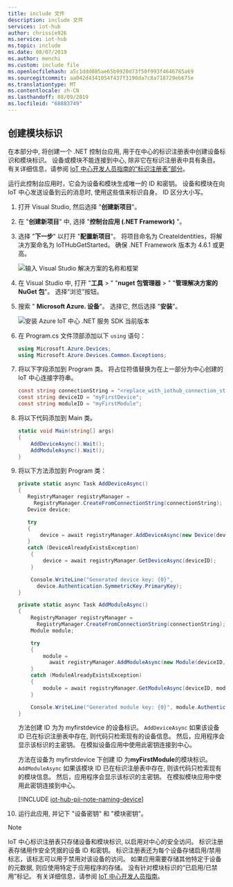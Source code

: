 ```yaml
---
title: include 文件
description: include 文件
services: iot-hub
author: chrissie926
ms.service: iot-hub
ms.topic: include
ms.date: 08/07/2019
ms.author: menchi
ms.custom: include file
ms.openlocfilehash: a5c1ddd085ae65b9920d73f50f993f4646785a69
ms.sourcegitcommit: aa042d4341054f437f3190da7c8a718729eb675e
ms.translationtype: MT
ms.contentlocale: zh-CN
ms.lasthandoff: 08/09/2019
ms.locfileid: "68883749"
---
```

## <a name="create-a-module-identity"></a>创建模块标识

在本部分中, 将创建一个 .NET 控制台应用, 用于在中心的标识注册表中创建设备标识和模块标识。 设备或模块不能连接到中心, 除非它在标识注册表中具有条目。 有关详细信息，请参阅 [IoT 中心开发人员指南的“标识注册表”部分](../articles/iot-hub/iot-hub-devguide-identity-registry.md)。

运行此控制台应用时，它会为设备和模块生成唯一的 ID 和密钥。 设备和模块在向 IoT 中心发送设备到云的消息时, 使用这些值来标识自身。 ID 区分大小写。

1. 打开 Visual Studio, 然后选择 "**创建新项目**"。

1. 在 "**创建新项目**" 中, 选择 "**控制台应用 (.NET Framework)** "。

1. 选择 "**下一步**" 以打开 "**配置新项目**"。 将项目命名为 CreateIdentities，将解决方案命名为 IoTHubGetStarted。 确保 .NET Framework 版本为 4.6.1 或更高。

    ![输入 Visual Studio 解决方案的名称和框架](./media/iot-hub-get-started-create-module-identity-csharp/configure-createidentities-project.png)

1. 在 Visual Studio 中, 打开 "**工具** > " "**nuget 包管理器** > " "**管理解决方案的 NuGet 包**"。 选择“浏览”按钮。

1. 搜索 " **Microsoft Azure. 设备**"。 选择它, 然后选择 "**安装**"。

    ![安装 Azure IoT 中心 .NET 服务 SDK 当前版本](./media/iot-hub-get-started-create-module-identity-csharp/install-service-sdk.png)

1. 在 Program.cs 文件顶部添加以下 `using` 语句：

   ```csharp
   using Microsoft.Azure.Devices;
   using Microsoft.Azure.Devices.Common.Exceptions;
   ```

1. 将以下字段添加到 Program 类。 将占位符值替换为在上一部分为中心创建的 IoT 中心连接字符串。

   ```csharp
   const string connectionString = "<replace_with_iothub_connection_string>";
   const string deviceID = "myFirstDevice";
   const string moduleID = "myFirstModule";
   ```

1. 将以下代码添加到 Main 类。

   ```csharp
   static void Main(string[] args)
   {
       AddDeviceAsync().Wait();
       AddModuleAsync().Wait();
   }
   ```

1. 将以下方法添加到 Program 类：

    ```csharp
    private static async Task AddDeviceAsync()
    {
       RegistryManager registryManager = 
         RegistryManager.CreateFromConnectionString(connectionString);
       Device device;

       try
       {
           device = await registryManager.AddDeviceAsync(new Device(deviceID));
       }
       catch (DeviceAlreadyExistsException)
        {
            device = await registryManager.GetDeviceAsync(deviceID);
        }

        Console.WriteLine("Generated device key: {0}", 
          device.Authentication.SymmetricKey.PrimaryKey);
    }

    private static async Task AddModuleAsync()
    {
        RegistryManager registryManager = 
          RegistryManager.CreateFromConnectionString(connectionString);
        Module module;

        try
        {
            module = 
              await registryManager.AddModuleAsync(new Module(deviceID, moduleID));
        }
        catch (ModuleAlreadyExistsException)
        {
            module = await registryManager.GetModuleAsync(deviceID, moduleID);
        }

        Console.WriteLine("Generated module key: {0}", module.Authentication.SymmetricKey.PrimaryKey);
    }
    ```

    方法创建 ID 为为 myfirstdevice 的设备标识。 `AddDeviceAsync` 如果该设备 ID 已在标识注册表中存在, 则代码只检索现有的设备信息。 然后，应用程序会显示该标识的主密钥。 在模拟设备应用中使用此密钥连接到中心。

    方法在设备为 myfirstdevice 下创建 ID 为**myFirstModule**的模块标识。 `AddModuleAsync` 如果该模块 ID 已在标识注册表中存在, 则该代码只检索现有的模块信息。 然后，应用程序会显示该标识的主密钥。 在模拟模块应用中使用此密钥连接到中心。

   [!INCLUDE [iot-hub-pii-note-naming-device](iot-hub-pii-note-naming-device.md)]

1. 运行此应用, 并记下 "设备密钥" 和 "模块密钥"。

> [!NOTE]
> IoT 中心标识注册表只存储设备和模块标识, 以启用对中心的安全访问。 标识注册表存储用作安全凭据的设备 ID 和密钥。 标识注册表还为每个设备存储启用/禁用标志，该标志可以用于禁用对该设备的访问。 如果应用需要存储其他特定于设备的元数据, 则应使用特定于应用程序的存储。 没有针对模块标识的“已启用/已禁用”标记。 有关详细信息，请参阅 [IoT 中心开发人员指南](../articles/iot-hub/iot-hub-devguide-identity-registry.md)。
